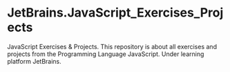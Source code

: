 # JetBrains.JavaScript_Exercises_Projects
JavaScript Exercises &amp; Projects.
This repository is about all exercises and projects from the Programming Language JavaScript. Under learning platform JetBrains. 
